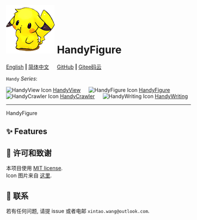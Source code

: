 # ![icon](icon.png) HandyFigure

[English](README.md) **|** [简体中文](README_CN.md) &emsp; [GitHub](https://github.com/xinntao/HandyFigure) **|** [Gitee码云](https://gitee.com/xinntao/HandyFigure)

```Handy``` *Series*:

<img src="https://gitee.com/xinntao/HandyView/raw/master/handyview/icon.png" alt="HandyView Icon" width="36" height="36"> [HandyView](https://gitee.com/xinntao/HandyView) &emsp; <img src="https://gitee.com/xinntao/HandyFigure/raw/master/icon.png" alt="HandyFigure Icon" width="36" height="36"> [HandyFigure](https://gitee.com/xinntao/HandyFigure) &emsp; <img src="https://gitee.com/xinntao/HandyCrawler/raw/master/icon.png" alt="HandyCrawler Icon" width="36" height="36"> [HandyCrawler](https://gitee.com/xinntao/HandyCrawler)
&emsp; <img src="https://gitee.com/xinntao/HandyWriting/raw/master/icon.png" alt="HandyWriting Icon" width="36" height="36"> [HandyWriting](https://gitee.com/xinntao/HandyWriting)

---

HandyFigure

## :sparkles: Features

## :scroll: 许可和致谢

本项目使用 [MIT license](./LICENSE).<br>
Icon 图片来自 [这里](https://weheartit.com/Dawnees/collections/110283216-pokemon).

## :e-mail: 联系

若有任何问题, 请提 issue 或者电邮 `xintao.wang@outlook.com`.
